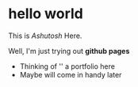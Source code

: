 # hello world

This is *Ashutosh* Here.

Well, I'm just trying out **github pages**

* Thinking of '<creating>' a portfolio here
* Maybe will come in handy later
